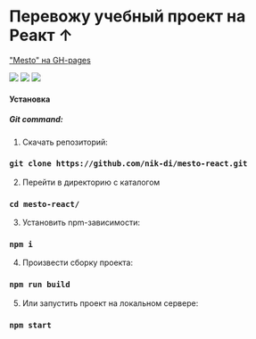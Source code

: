 # Перевожу учебный проект на Реакт ↑

["Mesto" на GH-pages](https://nik-di.github.io/mesto-react/index.html)

<img src="https://img.shields.io/static/v1?label=ver&message=0.1.0&color=brightgreen">
<img src="https://img.shields.io/static/v1?label=React&message=16.14.0&color=blue">
<img src="https://img.shields.io/static/v1?label=build-size&message=595Kb&color=informational">

#### Установка
##### Git command:
1. Скачать репозиторий:
### `git clone https://github.com/nik-di/mesto-react.git`
2. Перейти в директорию с каталогом
### `cd mesto-react/`
3. Установить npm-зависимости:
### `npm i`
4. Произвести сборку проекта:
### `npm run build`
5. Или запустить проект на локальном сервере:
### `npm start`
